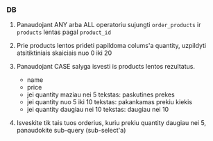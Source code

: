 ### DB

1. Panaudojant ANY arba ALL operatoriu sujungti `order_products` ir `products` lentas pagal `product_id`

2. Prie products lentos prideti papildoma colums'a quantity, uzpildyti atsitiktiniais skaiciais nuo 0 iki 20

3. Panaudojant CASE salyga isvesti is products lentos rezultatus.
    - name
    - price
    - jei quantity maziau nei 5 tekstas: paskutines prekes
    - jei quantity nuo 5 iki 10 tekstas: pakankamas prekiu kiekis
    - jei quantity daugiau nei 10 tekstas: daugiau nei 10
   
4. Isveskite tik tais tuos orderius, kuriu prekiu quantity daugiau nei 5, panaudokite sub-query (sub-select'a)

